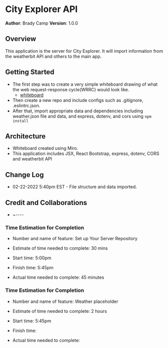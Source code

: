 # City Explorer API

**Author**: Brady Camp
**Version**: 1.0.0

## Overview

This application is the server for City Explorer. It will import information from the weatherbit API and others to the main app.

## Getting Started

- The first step was to create a very simple whiteboard drawing of what the web request-response cycle(WRRC) would look like.
  - [whiteboard](https://miro.com/app/board/uXjVOK2U1ho=/)
- Then create a new repo and include configs such as .gitignore, .eslintrc.json.
- After that, import appropriate data and dependencies including weather.json file and data, and express, dotenv, and cors using `npm install`

## Architecture

- Whiteboard created using Miro.
- This application includes JSX, React Bootstrap, express, dotenv, CORS and weatherbit API

## Change Log

- 02-22-2022 5:40pm EST - File structure and data imported.

## Credit and Collaborations

- ~----

### Time Estimation for Completion

- Number and name of feature: Set up Your Server Repository

- Estimate of time needed to complete: 30 mins

- Start time: 5:00pm

- Finish time: 5:45pm

- Actual time needed to complete: 45 minutes

### Time Estimation for Completion

- Number and name of feature: Weather placeholder

- Estimate of time needed to complete: 2 hours

- Start time: 5:45pm

- Finish time: 

- Actual time needed to complete: 